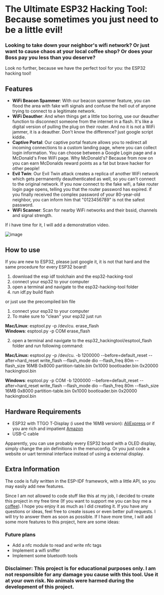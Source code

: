 # The Ultimate ESP32 Hacking Tool: Because sometimes you just need to be a little evil!
### Looking to take down your neighbor's wifi network? Or just want to cause chaos at your local coffee shop? Or does your Boss pay you less than you deserve?
Look no further, because we have the perfect tool for you: the ESP32 hacking tool!

## Features
- **WiFi Beacon Spammer**: With our beacon spammer feature, you can flood the area with fake wifi signals and confuse the hell out of anyone trying to connect to a legitimate network.
- **WiFi Deauther**: And when things get a little too boring, use our deauther function to disconnect someone from the internet in a flash. It's like a digital version of pulling the plug on their router. And no it is not a WiFi jammer, it is a deauther. Don't know the difference? just google script kiddie.
- **Captive Portal**: Our captive portal feature allows you to redirect all incoming connections to a custom landing page, where you can collect login information. You can choose between a Google Login page and a McDonald's Free WiFi page. Why McDonald's? Because from now on you can earn McDonalds reward points as a fat but brave hacker for other people!
- **Evil Twin**: Our Evil Twin attack creates a replica of another WiFi network which gets permanently deauthenticated as well, so you can't connect to the original network. If you now connect to the fake wifi, a fake router login page opens, telling you that the router password has expired. if you finally received the complex password of your 80-year-old neighbor, you can inform him that "0123456789" is not the safest password.
- **WiFi Scanner**: Scan for nearby WiFi networks and their bssid, channels and signal strength.
  
If i have time for it, I will add a demonstration video.

![image](https://i.imgur.com/aPWmspx.jpeg)


## How to use 
If you are new to ESP32, please just google it, it is not that hard and the same procedure for every ESP32 board!

1. download the esp idf toolchain and the esp32-hacking-tool
2. connect your esp32 to your computer
3. open a terminal and navigate to the esp32-hacking-tool folder
4. run idf.py build flash

or just use the precompiled bin file 
1. connect your esp32 to your computer
2. To make sure to "clean" your esp32 just run
     
  **Mac/Linux**: esptool.py -p /dev/cu.<PORT> erase_flash   
  **Windows**: esptool.py -p COM<PORT> erase_flash
  
2. open a terminal and navigate to the esp32_hackingtool/esptool_flash folder and run following command:  
  
  **Mac/Linux:** esptool.py -p /dev/cu.<PORT> -b 1200000 --before=default_reset --after=hard_reset write_flash --flash_mode dio --flash_freq 80m --     flash_size 16MB 0x8000 partition-table.bin 0x1000 bootloader.bin 0x20000 hackingtool.bin
    
  **Windows**: esptool.py -p COM<PORT> -b 1200000 --before=default_reset --after=hard_reset write_flash --flash_mode dio --flash_freq 80m --flash_size 16MB 0x8000 partition-table.bin 0x1000 bootloader.bin 0x20000 hackingtool.bin

## Hardware Requirements
- ESP32 with TTGO T-Display (i used the 16MB version): [AliExpress](https://aliexpress.com/item/33050639690.html?algo_pvid=f3353b8c-edf0-4bca-8686-7e315f706d40&algo_exp_id=f3353b8c-edf0-4bca-8686-7e315f706d40-0&pdp_ext_f=%7B%22sku_id%22%3A%2212000022706983282%22%7D&pdp_npi=2%40dis%21EUR%2115.33%2114.41%21%21%21%21%21%402101e9d116721750836725640e9b03%2112000022706983282%21sea) or if you are rich and impatient [Amazon](https://www.amazon.de/Wireless-Bluetooth-T-Display-Entwicklungsplatine-Arduino/dp/B09WHS11BK/ref=sr_1_3?crid=1KVYX4CZDSRJS&keywords=ttgo+esp32&qid=1672175654&sprefix=ttgo+%2Caps%2C218&sr=8-3)
- USB-C cable
  
Apparently, you can use probably every ESP32 board with a OLED display, simply change the pin definitions in the menuconfig. Or you just code a website or uart terminal interface instead of using a external display.

## Extra Information
The code is fully written in the ESP-IDF framework, with a little API, so you may easily add new features.

Since I am not allowed to code stuff like this at my job, I decided to create this project in my free time (If you want to support me you can buy me a [coffee](https://www.buymeacoffee.com/kl0ibi)). I hope you enjoy it as much as I did creating it. If you have any questions or ideas, feel free to create issues or even better pull requests. I will try to answer them as soon as possible.
If I have more time, I will add some more features to this project, here are some ideas:

### Future plans
- Add a nfc module to read and write nfc tags
- Implement a wifi sniffer
- Implement some bluetooth tools


### Disclaimer: This project is for educational purposes only. I am not responsible for any damage you cause with this tool. Use it at your own risk. No animals were harmed during the development of this project.
